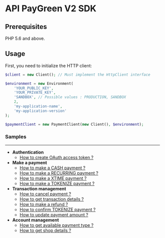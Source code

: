 # API PayGreen V2 SDK

## Prerequisites

PHP 5.6 and above.

## Usage

First, you need to initialize the HTTP client:
```php
$client = new Client(); // Must implement the HttpClient interface

$environment = new Environment(
    'YOUR_PUBLIC_KEY',
    'YOUR_PRIVATE_KEY',
    'SANDBOX', // Possible values : PRODUCTION, SANDBOX
    2,
    'my-application-name',
    'my-application-version'
);

$paymentClient = new PaymentClient(new Client(), $environment);
```

### Samples

---

- **Authentication**
  - [How to create OAuth access token ?](https://github.com/PayGreen/paygreen-php/blob/master/docs/v2/Payment/CreateOAuthAccessToken.md)
- **Make a payment**
  - [How to make a CASH payment ?](https://github.com/PayGreen/paygreen-php/blob/master/docs/v2/Payment/MakeCashPayment.md)
  - [How to make a RECURRING payment ?](https://github.com/PayGreen/paygreen-php/blob/master/docs/v2/Payment/MakeRecurringPayment.md)
  - [How to make a XTIME payment ?](https://github.com/PayGreen/paygreen-php/blob/master/docs/v2/Payment/MakeXtimePayment.md)
  - [How to make a TOKENIZE payment ?](https://github.com/PayGreen/paygreen-php/blob/master/docs/v2/Payment/MakeTokenizePayment.md)
- **Transaction management**
  - [How to cancel payment ?](https://github.com/PayGreen/paygreen-php/blob/master/docs/v2/Payment/CancelPayment.md)
  - [How to get transaction details ?](https://github.com/PayGreen/paygreen-php/blob/master/docs/v2/Payment/GetTransactionDetails.md)
  - [How to make a refund ?](https://github.com/PayGreen/paygreen-php/blob/master/docs/v2/Payment/RefundTransaction.md)
  - [How to confirm TOKENIZE payment ?](https://github.com/PayGreen/paygreen-php/blob/master/docs/v2/Payment/ConfirmTokenizePayment.md)
  - [How to update payment amount ?](https://github.com/PayGreen/paygreen-php/blob/master/docs/v2/Payment/UpdatePaymentAmount.md)
- **Account management**
  - [How to get available payment type ?](https://github.com/PayGreen/paygreen-php/blob/master/docs/v2/Payment/GetAvailablePaymentType.md)
  - [How to get shop details ?](https://github.com/PayGreen/paygreen-php/blob/master/docs/v2/Payment/GetShopDetails.md)
